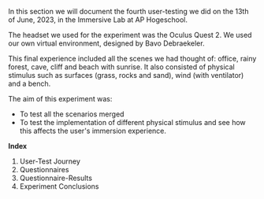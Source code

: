 In this section we will document the fourth user-testing we did on the 13th of June, 2023, in the Immersive Lab at AP Hogeschool. 

The headset we used for the experiment was the Oculus Quest 2. We used our own virtual environment, designed by Bavo Debraekeler.

This final experience included all the scenes we had thought of: office, rainy forest, cave, cliff and beach with sunrise. It also consisted of physical stimulus such as surfaces (grass, rocks and sand), wind (with ventilator) and a bench.  

The aim of this experiment was:  
- To test all the scenarios merged
- To test the implementation of different physical stimulus and see how this affects the user's immersion experience.

**Index**
1. User-Test Journey
2. Questionnaires
3. Questionnaire-Results
4. Experiment Conclusions